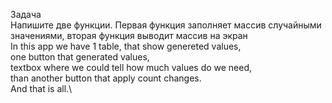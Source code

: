 Задача \
Напишите две функции. Первая функция заполняет массив случайными значениями, вторая функция выводит массив на экран\
In this app we have 1 table, that show genereted values, \
one button that generated values, \
textbox where we could tell how much values do we need, \
than another button that apply count changes.\
And that is all.\
